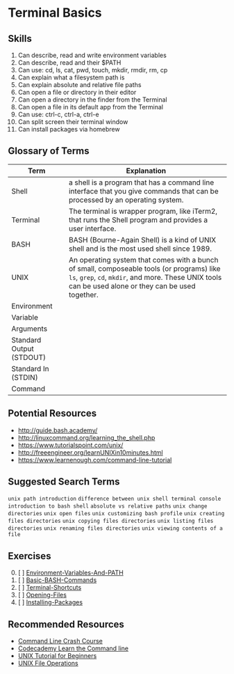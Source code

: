 # Terminal Basics


## Skills

1. Can describe, read and write environment variables
1. Can describe, read and their $PATH
1. Can use: cd, ls, cat, pwd, touch, mkdir, rmdir, rm, cp
1. Can explain what a filesystem path is
1. Can explain absolute and relative file paths
1. Can open a file or directory in their editor
1. Can open a directory in the finder from the Terminal
1. Can open a file in its default app from the Terminal
1. Can use: ctrl-c, ctrl-a, ctrl-e
1. Can split screen their terminal window
1. Can install packages via homebrew

## Glossary of Terms
| Term | Explanation |
| ---- | ----------- |
| Shell | a shell is a program that has a command line interface that you give commands that can be processed by an operating system.
| Terminal | The terminal is wrapper program, like iTerm2, that runs the Shell program and provides a user interface.
| BASH | BASH (Bourne-Again Shell) is a kind of UNIX shell and is the most used shell since 1989.
| UNIX | An operating system that comes with a bunch of small, composeable tools (or programs) like `ls`, `grep`, `cd`, `mkdir`, and more. These UNIX tools can be used alone or they can be used together.
| Environment | |
| Variable | |
| Arguments | |
| Standard Output (STDOUT) | |
| Standard In (STDIN) | |
| Command | |

## Potential Resources

- http://guide.bash.academy/
- http://linuxcommand.org/learning_the_shell.php
- https://www.tutorialspoint.com/unix/
- http://freeengineer.org/learnUNIXin10minutes.html
- https://www.learnenough.com/command-line-tutorial


## Suggested Search Terms
  `unix path introduction`
  `difference between unix shell terminal console`
  `introduction to bash shell`
  `absolute vs relative paths`
  `unix change directories`
  `unix open files`
  `unix customizing bash profile`
  `unix creating files directories`
  `unix copying files directories`
  `unix listing files directories`
  `unix renaming files directories`
  `unix viewing contents of a file`

## Exercises

0. [ ] [Environment-Variables-And-PATH](./exercises/Environment-Variables-And-PATH.md)
0. [ ] [Basic-BASH-Commands](./exercises/Basic-BASH-Commands.md)
0. [ ] [Terminal-Shortcuts](./exercises/Terminal-Shortcuts.md)
0. [ ] [Opening-Files](./exercises/Opening-Files.md)
0. [ ] [Installing-Packages](./exercises/Installing-Packages.md)


## Recommended Resources
- [Command Line Crash Course](https://learnpythonthehardway.org/book/appendixa.html)
- [Codecademy Learn the Command line](https://www.codecademy.com/learn/learn-the-command-line)
- [UNIX Tutorial for Beginners](http://www.ee.surrey.ac.uk/Teaching/Unix/)
- [UNIX File Operations](http://heim.ifi.uio.no/gisle/staging2/drupalprimer/unix/unix03.html)

